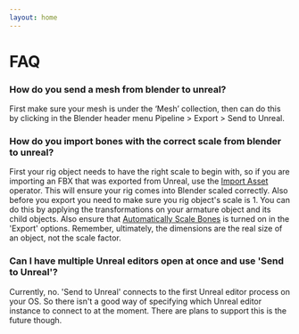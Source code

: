 ```yaml
---
layout: home
---
```


# FAQ

### How do you send a mesh from blender to unreal?
First make sure your mesh is under the ‘Mesh’ collection, then can do this by clicking in the Blender header menu Pipeline > Export > Send to Unreal.


### How do you import bones with the correct scale from blender to unreal?
First your rig object needs to have the right scale to begin with, so if you are importing an FBX that was exported from Unreal, use the [Import Asset](./Send-to-Unreal-Import-Asset) operator. This will ensure your rig comes into Blender scaled correctly. Also before you export you need to make sure you rig object's scale is 1. You can do this by applying the transformations on your armature object and its child objects. Also ensure that [Automatically Scale Bones](./Send-to-Unreal-Export#automatically-scale-bones) is turned on in the 'Export' options. Remember, ultimately, the dimensions are the real size of an object, not the scale factor.

### Can I have multiple Unreal editors open at once and use 'Send to Unreal'?
Currently, no. 'Send to Unreal' connects to the first Unreal editor process on your OS. So there isn't a good way of specifying which Unreal editor instance to connect to at the moment. There are plans to support this is the future though.